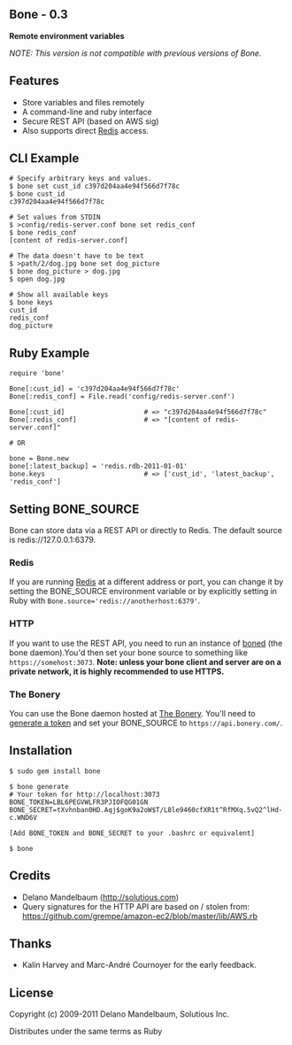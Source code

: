 ## Bone - 0.3 ##

**Remote environment variables**

*NOTE: This version is not compatible with previous versions of Bone.*

## Features

* Store variables and files remotely
* A command-line and ruby interface
* Secure REST API (based on AWS sig)
* Also supports direct [Redis](http://code.google.com/p/redis/) access.

## CLI Example
        
    # Specify arbitrary keys and values. 
    $ bone set cust_id c397d204aa4e94f566d7f78c
    $ bone cust_id
    c397d204aa4e94f566d7f78c
    
    # Set values from STDIN
    $ >config/redis-server.conf bone set redis_conf 
    $ bone redis_conf 
    [content of redis-server.conf]
    
    # The data doesn't have to be text
    $ >path/2/dog.jpg bone set dog_picture
    $ bone dog_picture > dog.jpg 
    $ open dog.jpg
    
    # Show all available keys
    $ bone keys
    cust_id
    redis_conf
    dog_picture
    
## Ruby Example

    require 'bone'
    
    Bone[:cust_id] = 'c397d204aa4e94f566d7f78c'
    Bone[:redis_conf] = File.read('config/redis-server.conf')
    
    Bone[:cust_id]                    # => "c397d204aa4e94f566d7f78c"
    Bone[:redis_conf]                 # => "[content of redis-server.conf]"
    
    # OR
    
    bone = Bone.new
    bone[:latest_backup] = 'redis.rdb-2011-01-01'
    bone.keys                         # => ['cust_id', 'latest_backup', 'redis_conf']
    
## Setting BONE_SOURCE ##

Bone can store data via a REST API or directly to Redis. The default source is redis://127.0.0.1:6379. 

### Redis ###

If you are running [Redis](http://code.google.com/p/redis/) at a different address or port, you can change it by setting the BONE_SOURCE environment variable or by explicitly setting in Ruby with `Bone.source='redis://anotherhost:6379'`.

### HTTP ###

If you want to use the REST API, you need to run an instance of [boned](http://github.com/solutious/boned) (the bone daemon).You'd then set your bone source to something like `https://somehost:3073`. **Note: unless your bone client and server are on a private network, it is highly recommended to use HTTPS.**

### The Bonery ###

You can use the Bone daemon hosted at [The Bonery](http://bonery.com/). You'll need to [generate a token](https://api.bonery.com/signup/alpha) and set your BONE_SOURCE to `https://api.bonery.com/`.


## Installation

    $ sudo gem install bone
    
    $ bone generate
    # Your token for http://localhost:3073
    BONE_TOKEN=LBL6PEGVWLFR3PJIOFQG01GN
    BONE_SECRET=tXvhnban0HD.Aqj$goK9a2oW$T/L8le9460cfXR1t^RfMXq.5vQ2^lHd-c.WND6V
    
    [Add BONE_TOKEN and BONE_SECRET to your .bashrc or equivalent]
    
    $ bone


## Credits

* Delano Mandelbaum (http://solutious.com)
* Query signatures for the HTTP API are based on / stolen from: https://github.com/grempe/amazon-ec2/blob/master/lib/AWS.rb


## Thanks 

* Kalin Harvey and Marc-André Cournoyer for the early feedback.


## License

Copyright (c) 2009-2011 Delano Mandelbaum, Solutious Inc.

Distributes under the same terms as Ruby
